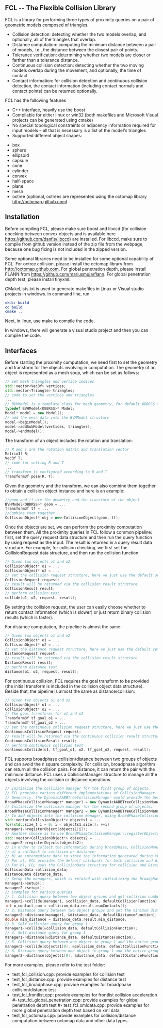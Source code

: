## FCL -- The Flexible Collision Library


FCL is a library for performing three types of proximity queries on a pair of geometric models composed of triangles. 
 - Collision detection: detecting whether the two models overlap, and optionally, all of the triangles that overlap.
 - Distance computation: computing the minimum distance between a pair of models, i.e., the distance between the closest pair of points.
 - Tolerance verification: determining whether two models are closer or farther than a tolerance distance.
 - Continuous collision detection: detecting whether the two moving models overlap during the movement, and optionally, the time of contact.
 - Contact information: for collision detection and continuous collision detection, the contact information (including contact normals and contact points) can be returned optionally.

FCL has the following features
 - C++ interface, heavily use the boost
 - Compilable for either linux or win32 (both makefiles and Microsoft Visual projects can be generated using cmake)
 - No special topological constraints or adjacency information required for input models – all that is necessary is a list of the model's triangles
 - Supported different object shapes:
  + box
  + sphere
  + ellipsoid
  + capsule
  + cone
  + cylinder
  + convex
  + half-space
  + plane
  + mesh
  + octree (optional, octrees are represented using the octomap library http://octomap.github.com)


## Installation

Before compiling FCL, please make sure boost and libccd (for collision checking between convex objects and is available here https://github.com/danfis/libccd) are installed. For libccd, make sure to compile from github version instead of the zip file from the webpage, because one bug fixing is not included in the zipped version.

Some optional libraries need to be installed for some optional capability of FCL. For octree collision, please install the octomap library from http://octomap.github.com. For global penetration depth, please install FLANN from https://github.com/mariusmuja/flann. For global penetration depth test, please install tinyxml.

CMakeLists.txt is used to generate makefiles in Linux or Visual studio projects in windows. In command line, run
``` cmake
mkdir build
cd build
cmake ..
```
Next, in linux, use make to compile the code. 

In windows, there will generate a visual studio project and then you can compile the code.

## Interfaces
Before starting the proximity computation, we need first to set the geometry and transform for the objects involving in computation. The geometry of an object is represented as a mesh soup, which can be set as follows:

```cpp
// set mesh triangles and vertice indices
std::vector<Vec3f> vertices;
std::vector<Triangle> triangles;
// code to set the vertices and triangles
...
// BVHModel is a template class for mesh geometry, for default OBBRSS template is used
typedef BVHModel<OBBRSS>* Model;
Model* model = new Model();
// add the mesh data into the BVHModel structure
model->beginModel();
model->addSubModel(vertices, triangles);
model->endModel();
```

The transform of an object includes the rotation and translation:
```cpp
// R and T are the rotation matrix and translation vector
Matrix3f R;
Vec3f T;
// code for setting R and T
...
// transform is configured according to R and T
Transform3f pose(R, T);
```


Given the geometry and the transform, we can also combine them together to obtain a collision object instance and here is an example:
```cpp
//geom and tf are the geometry and the transform of the object
BVHModel<OBBRSS>* geom = ...
Transform3f tf = ...
//Combine them together
CollisionObject* obj = new CollisionObject(geom, tf);
```

Once the objects are set, we can perform the proximity computation between them. All the proximity queries in FCL follow a common pipeline: first, set the query request data structure and then run the query function by using request as the input. The result is returned in a query result data structure. For example, for collision checking, we first set the CollisionRequest data structure, and then run the collision function:
```cpp
// Given two objects o1 and o2
CollisionObject* o1 = ...
CollisionObject* o2 = ...
// set the collision request structure, here we just use the default setting
CollisionRequest request;
// result will be returned via the collision result structure
CollisionResult result;
// perform collision test
collide(o1, o2, request, result);
```

By setting the collision request, the user can easily choose whether to return contact information (which is slower) or just return binary collision results (which is faster). 


For distance computation, the pipeline is almost the same:

```cpp
// Given two objects o1 and o2
CollisionObject* o1 = ...
CollisionObject* o2 = ...
// set the distance request structure, here we just use the default setting
DistanceRequest request;
// result will be returned via the collision result structure
DistanceResult result;
// perform distance test
distance(o1, o2, request, result);
```

For continuous collision, FCL requires the goal transform to be provided (the initial transform is included in the collision object data structure). Beside that, the pipeline is almost the same as distance/collision:

```cpp
// Given two objects o1 and o2
CollisionObject* o1 = ...
CollisionObject* o2 = ...
// The goal transforms for o1 and o2
Transform3f tf_goal_o1 = ...
Transform3f tf_goal_o2 = ...
// set the continuous collision request structure, here we just use the default setting
ContinuousCollisionRequest request;
// result will be returned via the continuous collision result structure
ContinuousCollisionResult result;
// perform continuous collision test
continuousCollide(o1, tf_goal_o1, o2, tf_goal_o2, request, result);
```

FCL supports broadphase collision/distance between two groups of objects and can avoid the n square complexity. For collision, broadphase algorithm can return all the collision pairs. For distance, it can return the pair with the minimum distance. FCL uses a CollisionManager structure to manage all the objects involving the collision or distance operations.
```cpp
// Initialize the collision manager for the first group of objects. 
// FCL provides various different implementations of CollisionManager.
// Generally, the DynamicAABBTreeCollisionManager would provide the best performance.
BroadPhaseCollisionManager* manager1 = new DynamicAABBTreeCollisionManager(); 
// Initialize the collision manager for the second group of objects.
BroadPhaseCollisionManager* manager2 = new DynamicAABBTreeCollisionManager();
// To add objects into the collision manager, using BroadPhaseCollisionManager::registerObject() function to add one object
std::vector<CollisionObject*> objects1 = ...
for(std::size_t i = 0; i < objects1.size(); ++i)
manager1->registerObject(objects1[i]);
// Another choose is to use BroadPhaseCollisionManager::registerObjects() function to add a set of objects
std::vector<CollisionObject*> objects2 = ...
manager2->registerObjects(objects2);
// In order to collect the information during broadphase, CollisionManager requires two settings: 
// a) a callback to collision or distance; 
// b) an intermediate data to store the information generated during the broadphase computation
// For a), FCL provides the default callbacks for both collision and distance.
// For b), FCL uses the CollisionData structure for collision and DistanceData structure for distance. CollisionData/DistanceData is just a container including both the CollisionRequest/DistanceRequest and CollisionResult/DistanceResult structures mentioned above.
CollisionData collision_data;
DistanceData distance_data;
// Setup the managers, which is related with initializing the broadphase acceleration structure according to objects input
manager1->setup();
manager2->setup();
// Examples for various queries
// 1. Collision query between two object groups and get collision numbers
manager2->collide(manager1, &collision_data, defaultCollisionFunction);
int n_contact_num = collision_data.result.numContacts(); 
// 2. Distance query between two object groups and get the minimum distance
manager2->distance(manager1, &distance_data, defaultDistanceFunction);
double min_distance = distance_data.result.min_distance;
// 3. Self collision query for group 1
manager1->collide(&collision_data, defaultCollisionFunction);
// 4. Self distance query for group 1
manager1->distance(&distance_data, defaultDistanceFunction);
// 5. Collision query between one object in group 1 and the entire group 2
manager2->collide(objects1[0], &collision_data, defaultCollisionFunction);
// 6. Distance query between one object in group 1 and the entire group 2
manager2->distance(objects1[0], &distance_data, defaultDistanceFunction); 
```


For more examples, please refer to the test folder:
- test_fcl_collision.cpp: provide examples for collision test
- test_fcl_distance.cpp: provide examples for distance test
- test_fcl_broadphase.cpp: provide examples for broadphase collision/distance test
- test_fcl_frontlist.cpp: provide examples for frontlist collision acceleration
#- test_fcl_global_penetration.cpp: provide examples for global penetration depth test
#- test_fcl_xmldata.cpp: provide examples for more global penetration depth test based on xml data
- test_fcl_octomap.cpp: provide examples for collision/distance computation between octomap data and other data types.

